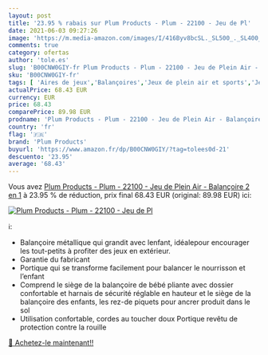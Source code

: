 ```yaml
---
layout: post
title: '23.95 % rabais sur Plum Products - Plum - 22100 - Jeu de Pl'
date: 2021-06-03 09:27:26
image: 'https://m.media-amazon.com/images/I/416Byv8bcSL._SL500_._SL400_.jpg'
comments: true
category: ofertas
author: 'tole.es'
slug: 'B00CNW0GIY-fr Plum Products - Plum - 22100 - Jeu de Plein Air -...'
sku: 'B00CNW0GIY-fr'
tags: [ 'Aires de jeux','Balançoires','Jeux de plein air et sports','Jeux et Jouets','Jeux et jouets','plum products', ]
actualPrice: 68.43 EUR
currency: EUR
price: 68.43
comparePrice: 89.98 EUR
prodname: 'Plum Products - Plum - 22100 - Jeu de Plein Air - Balançoire 2 en 1'
country: 'fr'
flag: '🇫🇷'
brand: 'Plum Products'
buyurl: 'https://www.amazon.fr/dp/B00CNW0GIY/?tag=tolees0d-21'
descuento: '23.95'
average: '68.43'
---
```


Vous avez [Plum Products - Plum - 22100 - Jeu de Plein Air - Balançoire 2 en 1](https://www.amazon.fr/dp/B00CNW0GIY/?tag=tolees0d-21)  à  23.95 % de réduction, prix final  68.43 EUR (original: 89.98 EUR) ici:

[![Plum Products - Plum - 22100 - Jeu de Pl](https://m.media-amazon.com/images/I/416Byv8bcSL._SL500_._SL400_.jpg)](https://www.amazon.fr/dp/B00CNW0GIY/?tag=tolees0d-21)

ℹ️:

- Balançoire métallique qui grandit avec lenfant, idéalepour encourager les tout-petits à profiter des jeux en extérieur.
- Garantie du fabricant
- Portique qui se transforme facilement pour balancer le nourrisson et l’enfant
- Comprend le siège de la balançoire de bébé pliante avec dossier confortable et harnais de sécurité réglable en hauteur et le siège de la balançoire des enfants, les rez-de piquets pour ancrer produit dans le sol
- Utilisation confortable, cordes au toucher doux Portique revêtu de protection contre la rouille

[🛒 Achetez-le maintenant!!](https://www.amazon.fr/dp/B00CNW0GIY/?tag=tolees0d-21)

